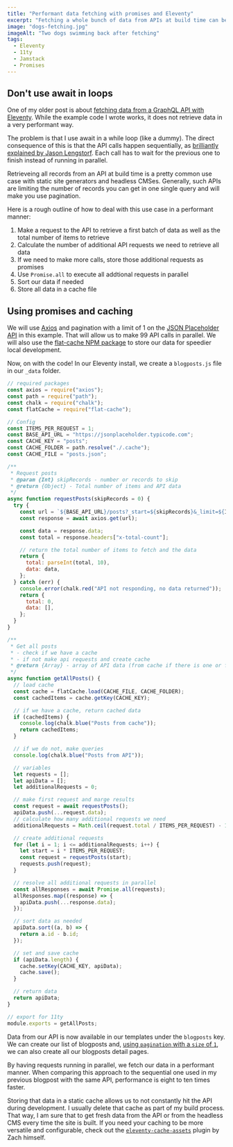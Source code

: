 ```yaml
---
title: "Performant data fetching with promises and Eleventy"
excerpt: "Fetching a whole bunch of data from APIs at build time can be an intensive process. Getting that data in a performant way and caching it locally is an important part of Jamstack projects."
image: "dogs-fetching.jpg"
imageAlt: "Two dogs swimming back after fetching"
tags:
  - Eleventy
  - 11ty
  - Jamstack
  - Promises
---
```


## Don't use await in loops

One of my older post is about [fetching data from a GraphQL API with Eleventy](/blog/headless-cms-graphql-api-eleventy/). While the example code I wrote works, it does not retrieve data in a very performant way.

The problem is that I use await in a while loop (like a dummy). The direct consequence of this is that the API calls happen sequentially, as [brilliantly explained by Jason Lengstorf](https://www.learnwithjason.dev/blog/keep-async-await-from-blocking-execution/). Each call has to wait for the previous one to finish instead of running in parallel.

Retrieveing all records from an API at build time is a pretty common use case with static site generators and headless CMSes. Generally, such APIs are limiting the number of records you can get in one single query and will make you use pagination.

Here is a rough outline of how to deal with this use case in a performant manner:

1. Make a request to the API to retrieve a first batch of data as well as the total number of items to retrieve
2. Calculate the number of additional API requests we need to retrieve all data
3. If we need to make more calls, store those additional requests as promises
4. Use `Promise.all` to execute all addtional requests in parallel
5. Sort our data if needed
6. Store all data in a cache file

## Using promises and caching

We will use [Axios](https://github.com/axios/axios) and pagination with a limit of 1 on the [JSON Placeholder API](https://jsonplaceholder.typicode.com/) in this example. That will allow us to make 99 API calls in parallel. We will also use the [flat-cache NPM package](https://www.npmjs.com/package/flat-cache) to store our data for speedier local development.

Now, on with the code! In our Eleventy install, we create a `blogposts.js` file in our `_data` folder.

```js
// required packages
const axios = require("axios");
const path = require("path");
const chalk = require("chalk");
const flatCache = require("flat-cache");

// Config
const ITEMS_PER_REQUEST = 1;
const BASE_API_URL = "https://jsonplaceholder.typicode.com";
const CACHE_KEY = "posts";
const CACHE_FOLDER = path.resolve("./.cache");
const CACHE_FILE = "posts.json";

/**
 * Request posts
 * @param {Int} skipRecords - number or records to skip
 * @return {Object} - Total number of items and API data
 */
async function requestPosts(skipRecords = 0) {
  try {
    const url = `${BASE_API_URL}/posts?_start=${skipRecords}&_limit=${ITEMS_PER_REQUEST}`;
    const response = await axios.get(url);

    const data = response.data;
    const total = response.headers["x-total-count"];

    // return the total number of items to fetch and the data
    return {
      total: parseInt(total, 10),
      data: data,
    };
  } catch (err) {
    console.error(chalk.red("API not responding, no data returned"));
    return {
      total: 0,
      data: [],
    };
  }
}

/**
 * Get all posts
 * - check if we have a cache
 * - if not make api requests and create cache
 * @return {Array} - array of API data (from cache if there is one or from API)
 */
async function getAllPosts() {
  // load cache
  const cache = flatCache.load(CACHE_FILE, CACHE_FOLDER);
  const cachedItems = cache.getKey(CACHE_KEY);

  // if we have a cache, return cached data
  if (cachedItems) {
    console.log(chalk.blue("Posts from cache"));
    return cachedItems;
  }

  // if we do not, make queries
  console.log(chalk.blue("Posts from API"));

  // variables
  let requests = [];
  let apiData = [];
  let additionalRequests = 0;

  // make first request and marge results
  const request = await requestPosts();
  apiData.push(...request.data);
  // calculate how many additional requests we need
  additionalRequests = Math.ceil(request.total / ITEMS_PER_REQUEST) - 1;

  // create additional requests
  for (let i = 1; i <= additionalRequests; i++) {
    let start = i * ITEMS_PER_REQUEST;
    const request = requestPosts(start);
    requests.push(request);
  }

  // resolve all additional requests in parallel
  const allResponses = await Promise.all(requests);
  allResponses.map((response) => {
    apiData.push(...response.data);
  });

  // sort data as needed
  apiData.sort((a, b) => {
    return a.id - b.id;
  });

  // set and save cache
  if (apiData.length) {
    cache.setKey(CACHE_KEY, apiData);
    cache.save();
  }

  // return data
  return apiData;
}

// export for 11ty
module.exports = getAllPosts;
```

Data from our API is now available in our templates under the `blogposts` key. We can create our list of blogposts and, [using `pagination` with a `size` of `1`](https://www.11ty.dev/docs/pages-from-data/), we can also create all our blogposts detail pages.

By having requests running in parallel, we fetch our data in a performant manner. When comparing this approach to the sequential one used in my previous blogpost with the same API, performance is eight to ten times faster.

Storing that data in a static cache allows us to not constantly hit the API during development. I usually delete that cache as part of my build process. That way, I am sure that to get fresh data from the API or from the headless CMS every time the site is built. If you need your caching to be more versatile and configurable, check out the [`eleventy-cache-assets`](https://github.com/11ty/eleventy-cache-assets) plugin by Zach himself.
